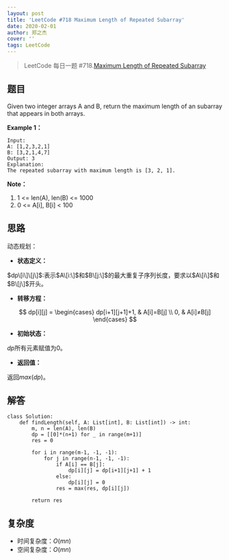```yaml
---
layout: post
title: 'LeetCode #718 Maximum Length of Repeated Subarray'
date: 2020-02-01
author: 郑之杰
cover: ''
tags: LeetCode
---
```


> LeetCode 每日一题 #718.[Maximum Length of Repeated Subarray](https://leetcode-cn.com/problems/maximum-length-of-repeated-subarray/)

## 题目
Given two integer arrays A and B, return the maximum length of an subarray that appears in both arrays.

**Example 1：**
```
Input:
A: [1,2,3,2,1]
B: [3,2,1,4,7]
Output: 3
Explanation: 
The repeated subarray with maximum length is [3, 2, 1].
```

**Note：**
1. 1 <= len(A), len(B) <= 1000
2. 0 <= A[i], B[i] < 100 

## 思路
动态规划：

- **状态定义：**

$dp\[i\]\[j\]$:表示$A\[i:\]$和$B\[j:\]$的最大重复子序列长度，要求以$A\[i\]$和$B\[j\]$开头。

- **转移方程：**

$$ dp[i][j] = \begin{cases} dp[i+1][j+1]+1, & A[i]=B[j] \\ 0, & A[i]≠B[j] \end{cases} $$

- **初始状态：**

$dp$所有元素赋值为0。

- **返回值：**

返回$max(dp)$。

## 解答
```
class Solution:
    def findLength(self, A: List[int], B: List[int]) -> int:
        m, n = len(A), len(B)
        dp = [[0]*(n+1) for _ in range(m+1)]
        res = 0

        for i in range(m-1, -1, -1):
            for j in range(n-1, -1, -1):
                if A[i] == B[j]:
                    dp[i][j] = dp[i+1][j+1] + 1
                else:
                    dp[i][j] = 0
                res = max(res, dp[i][j])
                
        return res
```

## 复杂度
- 时间复杂度：$O(mn)$
- 空间复杂度：$O(mn)$